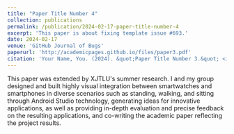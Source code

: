 ```yaml
---
title: "Paper Title Number 4"
collection: publications
permalink: /publication/2024-02-17-paper-title-number-4
excerpt: 'This paper is about fixing template issue #693.'
date: 2024-02-17
venue: 'GitHub Journal of Bugs'
paperurl: 'http://academicpages.github.io/files/paper3.pdf'
citation: 'Your Name, You. (2024). &quot;Paper Title Number 3.&quot; <i>GitHub Journal of Bugs</i>. 1(3).'
---
```


This paper was extended by XJTLU's summer research.
I and my group designed and built highly visual integration between smartwatches and smartphones in diverse scenarios such as standing, walking, and sitting through Android Studio technology, generating ideas for innovative applications, as well as providing in-depth evaluation and precise feedback on the resulting applications, and co-writing the academic paper reflecting the project results. 

